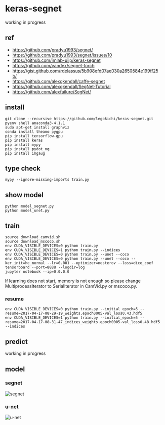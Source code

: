 # keras-segnet

working in progress

## ref

* https://github.com/pradyu1993/segnet/
* https://github.com/pradyu1993/segnet/issues/10
* https://github.com/imlab-uiip/keras-segnet
* https://github.com/yandex/segnet-torch
* https://gist.github.com/rdelassus/5b908efd07ae030a2650584e199ff25b/
* https://github.com/alexgkendall/caffe-segnet
* https://github.com/alexgkendall/SegNet-Tutorial
* https://github.com/alexfailure/SegNet/

## install

```
git clone --recursive https://github.com/legokichi/keras-segnet.git
pyenv shell anaconda3-4.1.1
sudo apt-get install graphviz
conda install theano pygpu
pip install tensorflow-gpu
pip install keras
pip install mypy
pip install pydot_ng
pip install imgaug

```

## type check

```
mypy --ignore-missing-imports train.py 
```

## show model

```
python model_segnet.py
python model_unet.py
```

## train

```
source download_camvid.sh
source download_mscoco.sh
env CUDA_VISIBLE_DEVICES=0 python train.py
env CUDA_VISIBLE_DEVICES=1 python train.py --indices
env CUDA_VISIBLE_DEVICES=0 python train.py --unet --coco
env CUDA_VISIBLE_DEVICES=0 python train.py --unet --coco --ker_init=he_normal --lr=0.001 --optimizer=nesterov --loss=dice_coef
tensorboard --port=8888 --logdir=log
jupyter notebook --ip=0.0.0.0
```

If learning does not start, memory is not enough so please change MultiprocessIterator to SerialIterator in CamVid.py or mscoco.py.

### resume

```
env CUDA_VISIBLE_DEVICES=0 python train.py --initial_epoch=5 --resume=2017-04-17-08-29-19_weights.epoch0005-val_loss0.43.hdf5 
env CUDA_VISIBLE_DEVICES=1 python train.py --initial_epoch=5 --resume=2017-04-17-08-31-47_indices_weights.epoch0005-val_loss0.48.hdf5 --indices
```

## predict

working in progress

## model
### segnet

![segnet](https://raw.githubusercontent.com/legokichi/keras-segnet/master/segnet.png)

### u-net

![u-net](https://raw.githubusercontent.com/legokichi/keras-segnet/master/unet.png)
